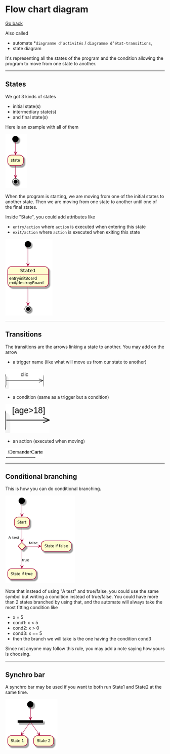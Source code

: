 # Flow chart diagram

[Go back](../index.md)

Also called

* automate
*``diagramme d’activités`` / ``diagramme d’état-transitions``, 
* state diagram

It's representing all the states of the program and
the condition allowing the program to move from one
state to another.

<hr class="sr">

## States

We got 3 kinds of states

* initial state(s)
* intermediary state(s)
* and final state(s)

Here is an example with all of them

![begin-end](images/u-HqA2v9B2efpStXukBarD3ILD3LjLDG0WgMf2e1HQ0ii2XG5gJ88JKl1QWU0000.png)

When the program is starting, we are moving from one of the
initial states to another state. Then we are moving
from one state to another until one of the final states.

Inside "State", you could add attributes like

* ``entry/action`` where ``action`` is executed when entering
  this state
* ``exit/action`` where ``action`` is executed when exiting
  this state

![states](images/SoWkIImgAStDuUAArefLqDMrKmWkIIn9DUI2K60He0oCQwMGcbTILAcVcPTPufIVM9I2956HMQAVabfSKfHV2P7YSaZDIm6P3G00.png)

<hr class="sl">

## Transitions

The transitions are the arrows linking a state to another. You
may add on the arrow

* a trigger name (like what will move us from our state to another)

![trigger](images/trans1.png)

* a condition (same as a trigger but a condition)

![condition](images/trans2.png)

* an action (executed when moving)

![action](images/trans3.png)

<hr class="sr">

## Conditional branching

This is how you can do conditional branching.

![branching](images/JOqn3e0W34NdSegcavfu1O9dS2GE99P8WWnGxczXSljzVVaVm3K9LVgR3S2ohRZl5kaSZ8oY594E56v2A0yNHQ2Abzhvcg8mgZHkqYVdnjEnFWRDVsU2APKxnT7kDEdq1m00.png)

Note that instead of using
"A test" and true/false, you could use the same symbol but
writing a condition instead of true/false. You could have
more than 2 states branched by using that, and the automate
will always take the most fitting condition like

* x = 5
* cond1: x < 5
* cond2: x > 0
* cond3: x == 5
* then the branch we will take is the one 
  having the condition cond3

Since not anyone may follow this rule, you may add
a note saying how yours is choosing.

<hr class="sr">

## Synchro bar

A synchro bar may be used if you want to both run
State1 and State2 at the same time.

![synchro bar](images/u-HqA2v9B2efpStXukBarD3ILD3LjLEmjRLrCWGIG24GLocu9B4aLS5G2SY7IIaWIHWfWJGxfEQb0Cq10000.png)